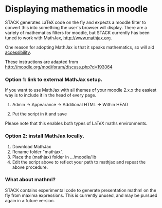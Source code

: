 # Displaying mathematics in moodle #

STACK generates LaTeX code on the fly and expects a moodle filter to convert this into something the user's browser will display.  There are a variety of mathematics filters for moodle, but STACK currently has been tuned to work with MathJax, <http://www.mathjax.org>.

One reason for adopting MathJax is that it speaks mathematics, so will aid [accessibility](../Students/Accessibility).

These instructions are adapted from http://moodle.org/mod/forum/discuss.php?d=193064

### Option 1: link to external MathJax setup. ###

If you want to use MathJax with all themes of your moodle 2.x.x the easiest way is to include it in the head of every page.

1. Admin -> Appearance -> Additional HTML -> Within HEAD
2. Put the script in it and save

    <script type="text/x-mathjax-config">
      MathJax.Hub.Config({
        MMLorHTML: { prefer: "HTML" },
    	tex2jax: {displayMath: [ ['$$','$$'], ["\\[","\\]"] ], inlineMath: [ ['$','$'], ["\\(","\\)"]]}
      });
    </script>
    <script type="text/javascript" src="http://cdn.mathjax.org/mathjax/latest/MathJax.js?config=TeX-AMS_HTML"></script>

Please note that this enables both types of LaTeX maths environments.

### Option 2: install MathJax locally. ###

1. Download MathJax
2. Rename folder "mathjax".
3. Place the (mathjax) folder in .../moodle/lib
4. Edit the script above to reflect your path to mathjax and repeat the above procedure.

### What about mathml? ###

STACK contains experimental code to generate presentation mathml on the fly from maxima expressions.  This is currently unused, and may be pursued again in a future version.
